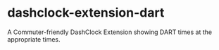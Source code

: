 dashclock-extension-dart
========================

A Commuter-friendly DashClock Extension showing DART times at the appropriate times.
